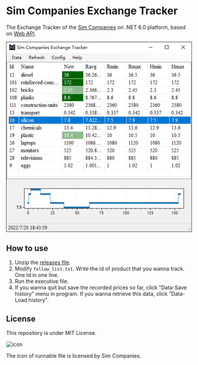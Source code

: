 #  Sim Companies Exchange Tracker

The Exchange Tracker of the [Sim Companies](www.simcompanies.com) on .NET 6.0 platform, based on [Web API](www.simcompanies.com/articles/api). 

![screenshot](screenshot-1.png)

## How to use

1. Unzip the [releases file](github.com/bac0id/simcompanies-exchange-tracker/releases). 
2. Modify `follow_list.txt`. Write the id of product that you wanna track. One Id in one line. 
3. Run the executive file. 
4. If you wanna quit but save the recorded prices so far, click "Data-Save history" menu in program. If you wanna retrieve this data, click "Data-Load history".

## License

This repository is under MIT License. 

![icon](http://d1fxy698ilbz6u.cloudfront.net/static/images/favico/favicon.ico)

The icon of runnable file is licensed by Sim Companies. 

